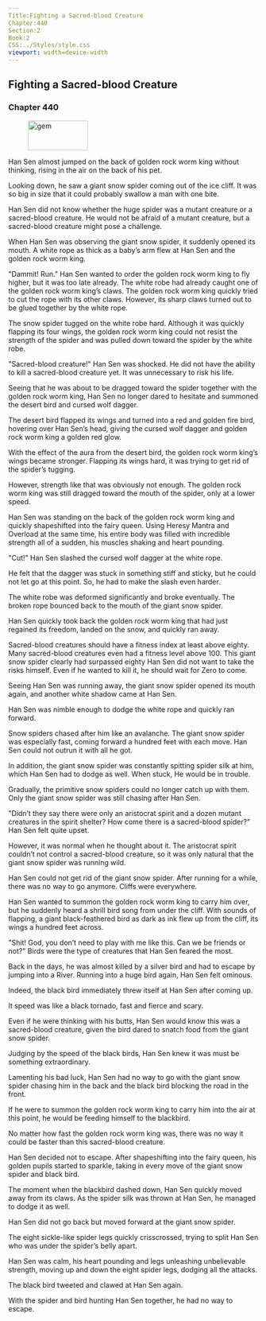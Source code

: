 ```yaml
---
Title:Fighting a Sacred-blood Creature 
Chapter:440 
Section:2 
Book:2 
CSS:../Styles/style.css 
viewport: width=device-width
---
```

  
## Fighting a Sacred-blood Creature
### Chapter 440
  
<figure>
	<img src="../Images/gem.gif" alt="gem" id="gem" width="120" height="60" />
</figure>
  

  
Han Sen almost jumped on the back of golden rock worm king without thinking, rising in the air on the back of his pet.

Looking down, he saw a giant snow spider coming out of the ice cliff. It was so big in size that it could probably swallow a man with one bite.

Han Sen did not know whether the huge spider was a mutant creature or a sacred-blood creature. He would not be afraid of a mutant creature, but a sacred-blood creature might pose a challenge.

When Han Sen was observing the giant snow spider, it suddenly opened its mouth. A white rope as thick as a baby’s arm flew at Han Sen and the golden rock worm king.

"Dammit! Run." Han Sen wanted to order the golden rock worm king to fly higher, but it was too late already. The white robe had already caught one of the golden rock worm king’s claws. The golden rock worm king quickly tried to cut the rope with its other claws. However, its sharp claws turned out to be glued together by the white rope.

The snow spider tugged on the white robe hard. Although it was quickly flapping its four wings, the golden rock worm king could not resist the strength of the spider and was pulled down toward the spider by the white robe.

"Sacred-blood creature!" Han Sen was shocked. He did not have the ability to kill a sacred-blood creature yet. It was unnecessary to risk his life.

Seeing that he was about to be dragged toward the spider together with the golden rock worm king, Han Sen no longer dared to hesitate and summoned the desert bird and cursed wolf dagger.

The desert bird flapped its wings and turned into a red and golden fire bird, hovering over Han Sen’s head, giving the cursed wolf dagger and golden rock worm king a golden red glow.

With the effect of the aura from the desert bird, the golden rock worm king’s wings became stronger. Flapping its wings hard, it was trying to get rid of the spider’s tugging.

However, strength like that was obviously not enough. The golden rock worm king was still dragged toward the mouth of the spider, only at a lower speed.

Han Sen was standing on the back of the golden rock worm king and quickly shapeshifted into the fairy queen. Using Heresy Mantra and Overload at the same time, his entire body was filled with incredible strength all of a sudden, his muscles shaking and heart pounding.

"Cut!" Han Sen slashed the cursed wolf dagger at the white rope.

He felt that the dagger was stuck in something stiff and sticky, but he could not let go at this point. So, he had to make the slash even harder.

The white robe was deformed significantly and broke eventually. The broken rope bounced back to the mouth of the giant snow spider.

Han Sen quickly took back the golden rock worm king that had just regained its freedom, landed on the snow, and quickly ran away.

Sacred-blood creatures should have a fitness index at least above eighty. Many sacred-blood creatures even had a fitness level above 100. This giant snow spider clearly had surpassed eighty Han Sen did not want to take the risks himself. Even if he wanted to kill it, he should wait for Zero to come.

Seeing Han Sen was running away, the giant snow spider opened its mouth again, and another white shadow came at Han Sen.

Han Sen was nimble enough to dodge the white rope and quickly ran forward.

Snow spiders chased after him like an avalanche. The giant snow spider was especially fast, coming forward a hundred feet with each move. Han Sen could not outrun it with all he got.

In addition, the giant snow spider was constantly spitting spider silk at him, which Han Sen had to dodge as well. When stuck, He would be in trouble.

Gradually, the primitive snow spiders could no longer catch up with them. Only the giant snow spider was still chasing after Han Sen.

"Didn’t they say there were only an aristocrat spirit and a dozen mutant creatures in the spirit shelter? How come there is a sacred-blood spider?" Han Sen felt quite upset.

However, it was normal when he thought about it. The aristocrat spirit couldn’t not control a sacred-blood creature, so it was only natural that the giant snow spider was running wild.

Han Sen could not get rid of the giant snow spider. After running for a while, there was no way to go anymore. Cliffs were everywhere.

Han Sen wanted to summon the golden rock worm king to carry him over, but he suddenly heard a shrill bird song from under the cliff. With sounds of flapping, a giant black-feathered bird as dark as ink flew up from the cliff, its wings a hundred feet across.

"Shit! God, you don’t need to play with me like this. Can we be friends or not?" Birds were the type of creatures that Han Sen feared the most.

Back in the days, he was almost killed by a silver bird and had to escape by jumping into a River. Running into a huge bird again, Han Sen felt ominous.

Indeed, the black bird immediately threw itself at Han Sen after coming up.

It speed was like a black tornado, fast and fierce and scary.

Even if he were thinking with his butts, Han Sen would know this was a sacred-blood creature, given the bird dared to snatch food from the giant snow spider.

Judging by the speed of the black birds, Han Sen knew it was must be something extraordinary.

Lamenting his bad luck, Han Sen had no way to go with the giant snow spider chasing him in the back and the black bird blocking the road in the front.

If he were to summon the golden rock worm king to carry him into the air at this point, he would be feeding himself to the blackbird.

No matter how fast the golden rock worm king was, there was no way it could be faster than this sacred-blood creature.

Han Sen decided not to escape. After shapeshifting into the fairy queen, his golden pupils started to sparkle, taking in every move of the giant snow spider and black bird.

The moment when the blackbird dashed down, Han Sen quickly moved away from its claws. As the spider silk was thrown at Han Sen, he managed to dodge it as well.

Han Sen did not go back but moved forward at the giant snow spider.

The eight sickle-like spider legs quickly crisscrossed, trying to split Han Sen who was under the spider’s belly apart.

Han Sen was calm, his heart pounding and legs unleashing unbelievable strength, moving up and down the eight spider legs, dodging all the attacks.

The black bird tweeted and clawed at Han Sen again.

With the spider and bird hunting Han Sen together, he had no way to escape.